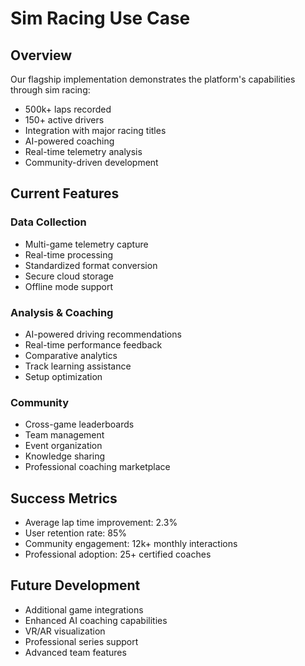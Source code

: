 # Sim Racing Use Case

## Overview
Our flagship implementation demonstrates the platform's capabilities through sim racing:

- 500k+ laps recorded
- 150+ active drivers
- Integration with major racing titles
- AI-powered coaching
- Real-time telemetry analysis
- Community-driven development

## Current Features
### Data Collection
- Multi-game telemetry capture
- Real-time processing
- Standardized format conversion
- Secure cloud storage
- Offline mode support

### Analysis & Coaching
- AI-powered driving recommendations
- Real-time performance feedback
- Comparative analytics
- Track learning assistance
- Setup optimization

### Community
- Cross-game leaderboards
- Team management
- Event organization
- Knowledge sharing
- Professional coaching marketplace

## Success Metrics
- Average lap time improvement: 2.3%
- User retention rate: 85%
- Community engagement: 12k+ monthly interactions
- Professional adoption: 25+ certified coaches

## Future Development
- Additional game integrations
- Enhanced AI coaching capabilities
- VR/AR visualization
- Professional series support
- Advanced team features
